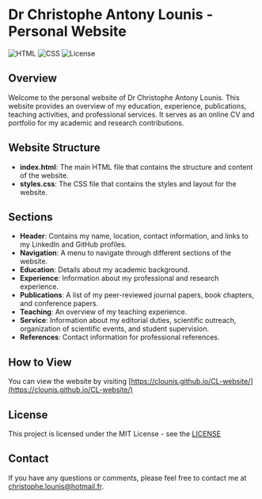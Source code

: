# Dr Christophe Antony Lounis - Personal Website

![HTML](https://img.shields.io/badge/HTML-5-orange.svg)
![CSS](https://img.shields.io/badge/CSS-3-blue.svg)
![License](https://img.shields.io/badge/License-MIT-green.svg)

## Overview

Welcome to the personal website of Dr Christophe Antony Lounis. This website provides an overview of my education, experience, publications, teaching activities, and professional services. 
It serves as an online CV and portfolio for my academic and research contributions.

## Website Structure

- **index.html**: The main HTML file that contains the structure and content of the website.
- **styles.css**: The CSS file that contains the styles and layout for the website.

## Sections

- **Header**: Contains my name, location, contact information, and links to my LinkedIn and GitHub profiles.
- **Navigation**: A menu to navigate through different sections of the website.
- **Education**: Details about my academic background.
- **Experience**: Information about my professional and research experience.
- **Publications**: A list of my peer-reviewed journal papers, book chapters, and conference papers.
- **Teaching**: An overview of my teaching experience.
- **Service**: Information about my editorial duties, scientific outreach, organization of scientific events, and student supervision.
- **References**: Contact information for professional references.

## How to View

You can view the website by visiting [https://clounis.github.io/CL-website/](https://clounis.github.io/CL-website/)

## License

This project is licensed under the MIT License - see the [LICENSE](LICENSE)

## Contact

If you have any questions or comments, please feel free to contact me at [christophe.lounis@hotmail.fr](mailto:christophe.lounis@hotmail.fr).
